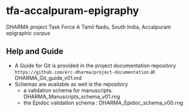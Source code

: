 # tfa-accalpuram-epigraphy
DHARMA project Task Force A Tamil Nadu, South India, Accalpuram epigraphic corpus

## Help and Guide
* A Guide for Git is provided in the project documentation repository `https://github.com/erc-dharma/project-documentation` at DHARMA_Git_guide_v01.md
* Schemas are available as well is the repository
  - a validation schema for manuscripts: DHARMA_Manuscripts_schema_v01.rng
  - the Epidoc validation schema : DHARMA_Epidoc_schema_v00.rng
